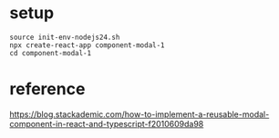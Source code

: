 # setup
```
source init-env-nodejs24.sh
npx create-react-app component-modal-1
cd component-modal-1
```

# reference
https://blog.stackademic.com/how-to-implement-a-reusable-modal-component-in-react-and-typescript-f2010609da98
